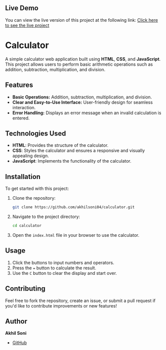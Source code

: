 ## Live Demo
You can view the live version of this project at the following link:
[Click here to see the live project](https://akhilsoni04.github.io/Calculator/)

# Calculator
A simple calculator web application built using **HTML**, **CSS**, and **JavaScript**. This project allows users to perform basic arithmetic operations such as addition, subtraction, multiplication, and division.

## Features

- **Basic Operations:** Addition, subtraction, multiplication, and division.
- **Clear and Easy-to-Use Interface:** User-friendly design for seamless interaction.
- **Error Handling:** Displays an error message when an invalid calculation is entered.

## Technologies Used

- **HTML**: Provides the structure of the calculator.
- **CSS**: Styles the calculator and ensures a responsive and visually appealing design.
- **JavaScript**: Implements the functionality of the calculator.

## Installation

To get started with this project:

1. Clone the repository:
    ```bash
    git clone https://github.com/akhilsoni04/calculator.git
    ```

2. Navigate to the project directory:
    ```bash
    cd calculator
    ```

3. Open the `index.html` file in your browser to use the calculator.

## Usage

1. Click the buttons to input numbers and operators.
2. Press the `=` button to calculate the result.
3. Use the `C` button to clear the display and start over.

## Contributing

Feel free to fork the repository, create an issue, or submit a pull request if you'd like to contribute improvements or new features!

## Author

**Akhil Soni**
- [GitHub]([https://github.com/akhilsoni04])
